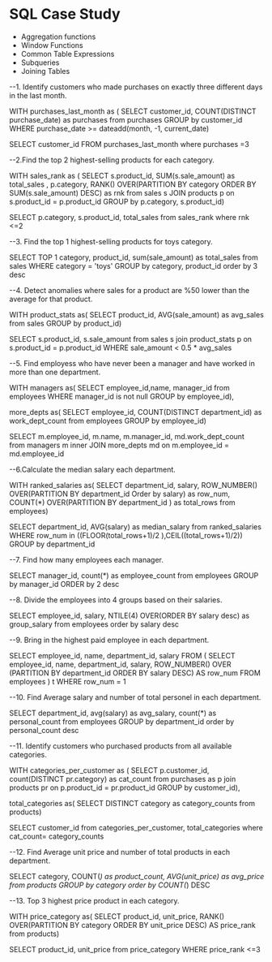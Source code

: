 # SQL Case Study

* Aggregation functions
* Window Functions
* Common Table Expressions
* Subqueries
* Joining Tables


--1. Identify customers who made purchases on exactly three different days in the last month. 

WITH purchases_last_month as (
  SELECT customer_id, COUNT(DISTINCT purchase_date) as purchases
from purchases 
GROUP by customer_id
  WHERE purchase_date >= dateadd(month, -1, current_date) 

SELECT customer_id FROM purchases_last_month 
  where purchases =3 
  
--2.Find the top 2 highest-selling products for each category. 

WITH sales_rank as (
SELECT s.product_id, SUM(s.sale_amount) as total_sales , p.category,
  RANK() OVER(PARTITION BY category 
              ORDER BY SUM(s.sale_amount) DESC) as rnk
  from sales s 
  JOIN products p on s.product_id = p.product_id
  GROUP by p.category, s.product_id)
  
  SELECT p.category, s.product_id, total_sales
  from sales_rank 
  where rnk <=2 
  
--3. Find the top 1 highest-selling products for toys category. 
  
  SELECT TOP 1 category, product_id, sum(sale_amount) as total_sales 
  from sales 
  WHERE category = 'toys'
  GROUP by category, product_id 
  order by 3 desc 
    
--4. Detect anomalies where sales for a product are %50 lower than the average for that product. 
  
WITH product_stats as(
SELECT product_id, AVG(sale_amount) as avg_sales 
  from sales 
  GROUP by product_id) 

SELECT s.product_id, s.sale_amount
  from sales s join product_stats p 
  on s.product_id = p.product_id 
  WHERE sale_amount < 0.5 * avg_sales
  
--5. Find employess who have never been a manager and have worked in more than one department.   
    
WITH managers as(
  SELECT employee_id,name,  manager_id 
  from employees 
  WHERE manager_id is not null
GROUP by employee_id),
  
  more_depts as(
SELECT employee_id, COUNT(DISTINCT department_id) as work_dept_count 
  from employees 
    GROUP by employee_id)

SELECT m.employee_id, m.name, m.manager_id, md.work_dept_count   
  from managers m inner JOIN more_depts md 
  on m.employee_id  = md.employee_id

--6.Calculate the median salary each department. 
  
WITH ranked_salaries as(
  SELECT department_id, salary, 
  ROW_NUMBER() OVER(PARTITION BY department_id 
                   Order by salary) as row_num,
  COUNT(*) OVER(PARTITION BY department_id ) as total_rows 
  from employees) 
 
SELECT department_id, AVG(salary) as median_salary 
  from ranked_salaries 
  WHERE row_num in ((FLOOR(total_rows+1)/2 ),CEIL((total_rows+1)/2))
  GROUP by department_id

--7. Find how many employees each manager. 
  
SELECT manager_id, count(*) as employee_count 
  from employees 
  GROUP by manager_id 
  ORDER by 2 desc
  
--8. Divide the employees into 4 groups based on their salaries.

SELECT employee_id, salary, 
  NTILE(4) OVER(ORDER BY salary desc) as group_salary 
  from employees 
  order by salary desc

--9. Bring in the highest paid employee in each department.

 SELECT employee_id, name, department_id, salary
FROM (
    SELECT employee_id, name, department_id, salary, 
           ROW_NUMBER() OVER (PARTITION BY department_id ORDER BY salary DESC) AS row_num
    FROM employees
) t
WHERE row_num = 1

--10. Find Average salary and number of total personel in each department.
  
SELECT department_id, avg(salary) as avg_salary, count(*) as personal_count
  from employees 
  GROUP by department_id 
  order by personal_count desc
   
--11. Identify customers who purchased products from all available categories. 
  
WITH categories_per_customer as (
  SELECT p.customer_id, count(DISTINCT pr.category) as cat_count 
  from purchases as p 
  join products pr on p.product_id = pr.product_id 
  GROUP by customer_id),
  
  total_categories as(
  SELECT DISTINCT category as category_counts
  from products)
  
  SELECT customer_id 
  from categories_per_customer, total_categories
  where cat_count= category_counts
  
--12. Find Average unit price and number of total products in each department.
  
  SELECT category, COUNT(*) as product_count, AVG(unit_price) as avg_price 
  from products 
  GROUP by category 
  order by COUNT(*) DESC
  
--13. Top 3 highest price product in each category.
  
  WITH price_category as(
  SELECT product_id, unit_price,
  RANK() OVER(PARTITION BY category 
              ORDER BY unit_price DESC) AS price_rank
  from products)
  
  SELECT product_id, unit_price
  from price_category 
  WHERE price_rank <=3 
  
  
